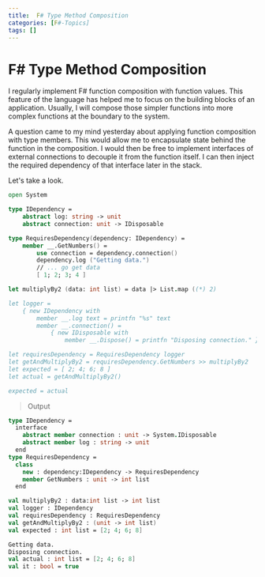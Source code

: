```yaml
---
title:  F# Type Method Composition
categories: [F#-Topics]
tags: []
---
```


# F# Type Method Composition

I regularly implement F# function composition with function values.  This feature of the language has helped me to focus on the building blocks of an application.  Usually, I will compose those simpler functions into more complex functions at the boundary to the system.

A question came to my mind yesterday about applying function composition with type members.  This would allow me to encapsulate state behind the function in the composition.  I would then be free to implement interfaces of external connections to decouple it from the function itself.  I can then inject the required dependency of that interface later in the stack.

Let's take a look.

```fsharp
open System

type IDependency =
    abstract log: string -> unit
    abstract connection: unit -> IDisposable

type RequiresDependency(dependency: IDependency) =
    member __.GetNumbers() =
        use connection = dependency.connection()
        dependency.log ("Getting data.")
        // ... go get data
        [ 1; 2; 3; 4 ]

let multiplyBy2 (data: int list) = data |> List.map ((*) 2)

let logger =
    { new IDependency with
        member __.log text = printfn "%s" text
        member __.connection() =
            { new IDisposable with
                member __.Dispose() = printfn "Disposing connection." } }

let requiresDependency = RequiresDependency logger
let getAndMultiplyBy2 = requiresDependency.GetNumbers >> multiplyBy2
let expected = [ 2; 4; 6; 8 ]
let actual = getAndMultiplyBy2()

expected = actual
```

> Output

```fsharp
type IDependency =
  interface
    abstract member connection : unit -> System.IDisposable
    abstract member log : string -> unit
  end
type RequiresDependency =
  class
    new : dependency:IDependency -> RequiresDependency
    member GetNumbers : unit -> int list
  end

val multiplyBy2 : data:int list -> int list
val logger : IDependency
val requiresDependency : RequiresDependency
val getAndMultiplyBy2 : (unit -> int list)
val expected : int list = [2; 4; 6; 8]

Getting data.
Disposing connection.
val actual : int list = [2; 4; 6; 8]
val it : bool = true
```